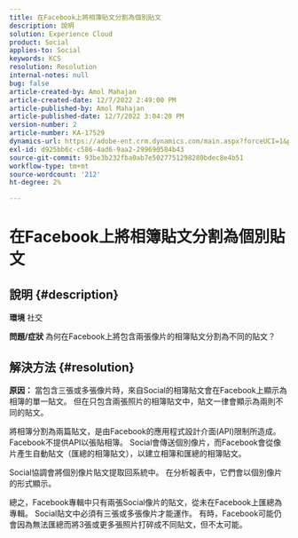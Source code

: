 ```yaml
---
title: 在Facebook上將相簿貼文分割為個別貼文
description: 說明
solution: Experience Cloud
product: Social
applies-to: Social
keywords: KCS
resolution: Resolution
internal-notes: null
bug: false
article-created-by: Amol Mahajan
article-created-date: 12/7/2022 2:49:00 PM
article-published-by: Amol Mahajan
article-published-date: 12/7/2022 3:04:20 PM
version-number: 2
article-number: KA-17529
dynamics-url: https://adobe-ent.crm.dynamics.com/main.aspx?forceUCI=1&pagetype=entityrecord&etn=knowledgearticle&id=e4b98d45-3e76-ed11-81aa-6045bd006a22
exl-id: d925bb6c-c586-4ad6-9aa2-299690584b43
source-git-commit: 93be3b232fba0ab7e5027751298280bdec8e4b51
workflow-type: tm+mt
source-wordcount: '212'
ht-degree: 2%

---
```


# 在Facebook上將相簿貼文分割為個別貼文

## 說明 {#description}

<b>環境</b>
社交


<b>問題/症狀</b>
為何在Facebook上將包含兩張像片的相簿貼文分割為不同的貼文？


## 解決方法 {#resolution}

<b>原因：</b>
當包含三張或多張像片時，來自Social的相簿貼文會在Facebook上顯示為相簿的單一貼文。 但在只包含兩張照片的相簿貼文中，貼文一律會顯示為兩則不同的貼文。

將相簿分割為兩篇貼文，是由Facebook的應用程式設計介面(API)限制所造成。 Facebook不提供API以張貼相簿。 Social會傳送個別像片，而Facebook會從像片產生自動貼文（匯總的相簿貼文），以建立相簿和匯總的相簿貼文。

Social協調會將個別像片貼文提取回系統中。 在分析報表中，它們會以個別像片的形式顯示。

總之，Facebook專輯中只有兩張Social像片的貼文，從未在Facebook上匯總為專輯。 Social貼文中必須有三張或多張像片才能運作。 有時，Facebook可能仍會因為無法匯總而將3張或更多張照片打碎成不同貼文，但不太可能。
